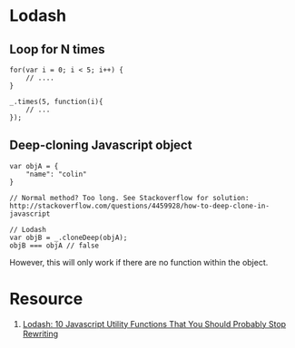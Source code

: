 # Lodash

## Loop for N times
```
for(var i = 0; i < 5; i++) {
    // ....
}

_.times(5, function(i){
    // ...
});
```

## Deep-cloning Javascript object

```
var objA = {
    "name": "colin"
}

// Normal method? Too long. See Stackoverflow for solution: http://stackoverflow.com/questions/4459928/how-to-deep-clone-in-javascript

// Lodash
var objB = _.cloneDeep(objA);
objB === objA // false
```

However, this will only work if there are no function within the object.

# Resource

1. [Lodash: 10 Javascript Utility Functions That You Should Probably Stop Rewriting](https://colintoh.com/blog/lodash-10-javascript-utility-functions-stop-rewriting)
